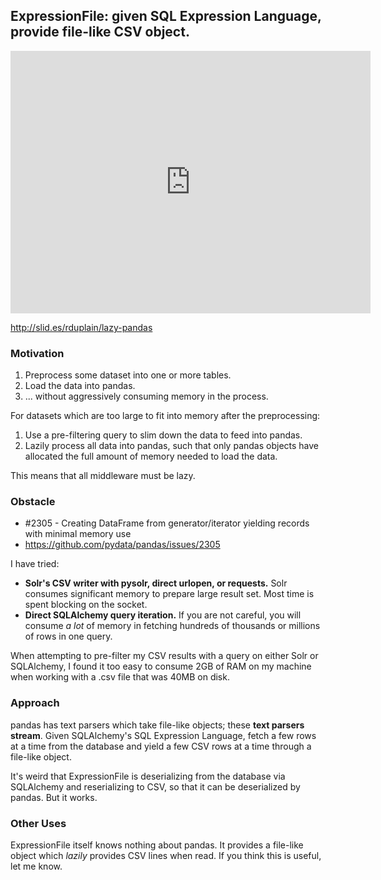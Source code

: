## ExpressionFile: given SQL Expression Language, provide file-like CSV object.

<iframe src="http://slid.es/rduplain/lazy-pandas/embed"
  width="576" height="420" scrolling="no" frameborder="0"
  webkitallowfullscreen mozallowfullscreen allowfullscreen></iframe>

http://slid.es/rduplain/lazy-pandas


### Motivation

1. Preprocess some dataset into one or more tables.
2. Load the data into pandas.
3. ... without aggressively consuming memory in the process.

For datasets which are too large to fit into memory after the preprocessing:

1. Use a pre-filtering query to slim down the data to feed into pandas.
2. Lazily process all data into pandas, such that only pandas objects have
   allocated the full amount of memory needed to load the data.

This means that all middleware must be lazy.


### Obstacle

 * #2305 - Creating DataFrame from generator/iterator
   yielding records with minimal memory use
 * https://github.com/pydata/pandas/issues/2305

I have tried:

 * **Solr's CSV writer with pysolr, direct urlopen, or requests.**
   Solr consumes significant memory to prepare large result set.
   Most time is spent blocking on the socket.
 * **Direct SQLAlchemy query iteration.** If you are not careful, you will
   consume *a lot* of memory in fetching hundreds of thousands or millions of
   rows in one query.

When attempting to pre-filter my CSV results with a query on either Solr or
SQLAlchemy, I found it too easy to consume 2GB of RAM on my machine when
working with a .csv file that was 40MB on disk.


### Approach

pandas has text parsers which take file-like objects; these **text parsers
stream**. Given SQLAlchemy's SQL Expression Language, fetch a few rows at a
time from the database and yield a few CSV rows at a time through a file-like
object.

It's weird that ExpressionFile is deserializing from the database via
SQLAlchemy and reserializing to CSV, so that it can be deserialized by
pandas. But it works.


### Other Uses

ExpressionFile itself knows nothing about pandas. It provides a file-like
object which *lazily* provides CSV lines when read. If you think this is
useful, let me know.
